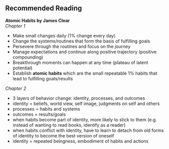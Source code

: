 ## Recommended Reading
**Atomic Habits by James Clear**
<br/>
*Chapter 1*
- Make small changes daily (1% change every day)
- Change the systems/routines that form the basis of fulfilling goals
- Persevere through the routines and focus on the journey
- Manage expectations and continue along positive trajectory (positive compounding)
- Breakthrough moments can happen at any time (plateau of latent potential)
- Establish **atomic habits** which are the small repeatable 1% habits that lead to fulfilling goals/results

*Chapter 2*
- 3 layers of behavior change: identity, processes, and outcomes
- identity = beliefs, world view, self image, judgments on self and others
- processes = habits and systems
- outcomes = results/goals
- when habits become part of identity, more likely to stick to them (e.g. instead of wanting to read books, identify as a reader)
- when habits conflict with identity, have to learn to detach from old forms of identity to become the best version of oneself
- identity = repeated beingness, embodiment of habits and actions
